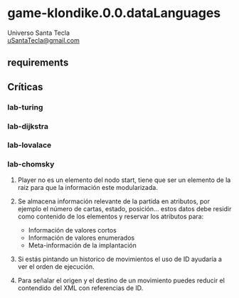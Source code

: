 # game-klondike.0.0.dataLanguages
Universo Santa Tecla  
[uSantaTecla@gmail.com](mailto:uSantaTecla@gmail.com)  
  
## requirements 


## Críticas   


###  lab-turing


### lab-dijkstra 


    
###  lab-lovalace 



    
###  lab-chomsky

1. Player no es un elemento del nodo start, tiene que ser un elemento de la raiz para que la información este modularizada.
2. Se almacena información relevante de la partida en atributos, por ejemplo el número de cartas, estado, posición... estos datos debe residir como contenido de los elementos y reservar los atributos para:
    * Información de valores cortos
    * Información de valores enumerados
    * Meta-información de la implantación

3. Si estás pintando un historico de movimientos el uso de ID ayudaría a ver el orden de ejecución.
4. Para señalar el origen y el destino de un movimiento puedes reducir el contendido del XML con referencias de ID.

